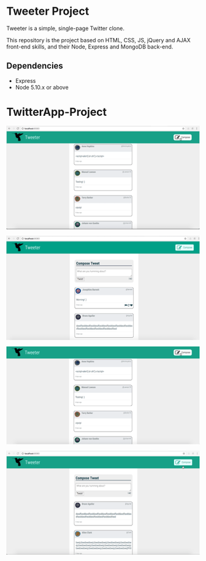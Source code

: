 # Tweeter Project

Tweeter is a simple, single-page Twitter clone.

This repository is the project based on HTML, CSS, JS, jQuery and AJAX front-end skills, and their Node, Express and MongoDB back-end.

## Dependencies
- Express
- Node 5.10.x or above

# TwitterApp-Project

!["Screenshot of tweet compose box"](https://github.com/EshaRoda/TwitterApp-Project/blob/master/docs/tweetsComposer.png)



!["Screenshot of tweets hover"](https://github.com/EshaRoda/TwitterApp-Project/blob/master/docs/tweetsHover.png)



!["Screenshot of tweets with script in it"](https://github.com/EshaRoda/TwitterApp-Project/blob/master/docs/tweetsScript.png)



!["Screenshot of tweets with more than one line"](https://github.com/EshaRoda/TwitterApp-Project/blob/master/docs/tweetsWithMoreContent.png)
